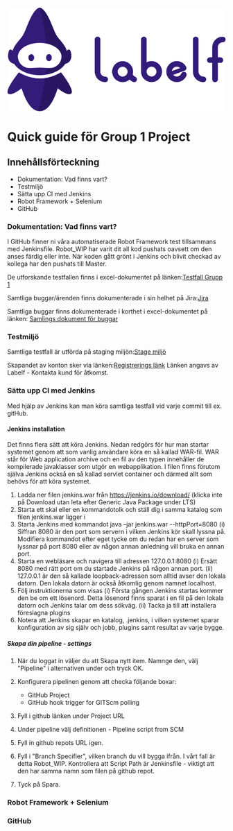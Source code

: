 ![Labelf](https://github.com/AdamBallard/labelf.ai/blob/master/Images/Labelf_logo_horizontal_dark.png)


# 				Quick guide för Group 1 Project

##	 				Innehållsförteckning 


* Dokumentation: Vad finns vart?
* Testmiljö
* Sätta upp CI med Jenkins
* Robot Framework + Selenium
* GitHub





### 				Dokumentation: Vad finns vart?

I GitHub finner ni våra automatiserade Robot Framework test tillsammans med Jenkinsfile. Robot_WIP har varit dit all kod pushats oavsett om den anses färdig eller inte. När koden gått grönt i Jenkins och blivit checkad av kollega har den pushats till Master. 

De utforskande testfallen finns i excel-dokumentet på länken:[Testfall Grupp 1](https://ithogskolan-my.sharepoint.com/:x:/r/personal/jonna_hagberg_iths_se/_layouts/15/Doc.aspx?sourcedoc=%7B03dbe5f4-9c40-44e8-8cf0-08b4a3dabb2f%7D&action=edit&activeCell=%27Lista%20%C3%B6ver%20tester%27!K43&wdinitialsession=69a1aaa7-1edf-4e75-a1c9-d7d4442b8cbc&wdrldsc=5&wdrldc=1&wdrldr=AccessTokenExpiredWarning%2CRefreshingExpiredAccessT)

Samtliga buggar/ärenden finns dokumenterade i sin helhet på Jira:[Jira](https://jofr.atlassian.net/jira/software/projects/LT1/boards/3/roadmap)

Samtliga buggar finns dokumenterade i korthet i excel-dokumentet på länken: [Samlings dokument för buggar](https://docs.google.com/spreadsheets/d/17-tFI6LilWOn7rt_VXN7V-F64qXNBCl6ifn6tzZ0KCc/edit#gid=0)




###					Testmiljö

Samtliga testfall är utförda på staging miljön:[Stage miljö](https://stag.labelf.ai/)

Skapandet av konton sker via länken:[Registrerings länk](https://stag.labelf.ai/register/it-hogskolan)
Länken angavs av Labelf - Kontakta kund för åtkomst. 



### 				Sätta upp CI med Jenkins

Med hjälp av Jenkins kan man köra samtliga testfall vid varje commit till ex. gitHub. 


#### 				Jenkins installation 


Det finns flera sätt att köra Jenkins. Nedan redgörs för hur man startar systemet genom att som
vanlig användare köra en så kallad WAR-fil. WAR står för Web application archive och en fil av den
typen innehåller de kompilerade javaklasser som utgör en webapplikation. I filen finns förutom själva
Jenkins också en så kallad servlet container och därmed allt som behövs för att köra systemet.
1. Ladda ner filen jenkins.war från https://jenkins.io/download/ (klicka inte på Download utan
leta efter Generic Java Package under LTS)
2. Starta ett skal eller en kommandotolk och ställ dig i samma katalog som filen jenkins.war
ligger i
3. Starta Jenkins med kommandot java –jar jenkins.war --httpPort=8080
(i) Siffran 8080 är den port som servern i vilken Jenkins kör skall lyssna på. Modifiera
kommandot efter eget tycke om du redan har en server som lyssnar på port 8080
eller av någon annan anledning vill bruka en annan port.
4. Starta en webläsare och navigera till adressen 127.0.0.1:8080
(i) Ersätt 8080 med rätt port om du startade Jenkins på någon annan port.
(ii) 127.0.0.1 är den så kallade loopback-adressen som alltid avser den lokala datorn.
Den lokala datorn är också åtkomlig genom namnet localhost.
5. Följ instruktionerna som visas
(i) Första gången Jenkins startas kommer den be om ett lösenord. Detta lösenord finns
sparat i en fil på den lokala datorn och Jenkins talar om dess sökväg.
(ii) Tacka ja till att installera föreslagna plugins
6. Notera att Jenkins skapar en katalog, .jenkins, i vilken systemet sparar konfiguration av sig
själv och jobb, plugins samt resultat av varje bygge.

#####				Skapa din pipeline - settings 


1. När du loggat in väljer du att Skapa nytt item. Namnge den, välj "Pipeline" i alternativen under och tryck OK.

2. Konfigurera pipelinen genom att checka följande boxar: 
	* GitHub Project
	* GitHub hook trigger for GITScm polling

3. Fyll i github länken under Project URL

4. Under pipeline välj definitionen - Pipeline script from SCM

5. Fyll in github repots URL igen.

6. Fyll i "Branch Specifier", vilken branch du vill bygga ifrån. I vårt fall är detta Robot_WIP. 
   Kontrollera att Script Path är Jenkinsfile - viktigt att den har samma namn som filen på github repot. 

7. Tyck på Spara.



### 				Robot Framework + Selenium





### 				GitHub




